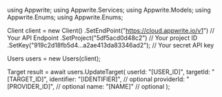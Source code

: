 using Appwrite;
using Appwrite.Services;
using Appwrite.Models;
using Appwrite.Enums;
using Appwrite.Enums;

Client client = new Client()
    .SetEndPoint("https://cloud.appwrite.io/v1") // Your API Endpoint
    .SetProject("5df5acd0d48c2") // Your project ID
    .SetKey("919c2d18fb5d4...a2ae413da83346ad2"); // Your secret API key

Users users = new Users(client);

Target result = await users.UpdateTarget(
    userId: "[USER_ID]",
    targetId: "[TARGET_ID]",
    identifier: "[IDENTIFIER]", // optional
    providerId: "[PROVIDER_ID]", // optional
    name: "[NAME]" // optional
);